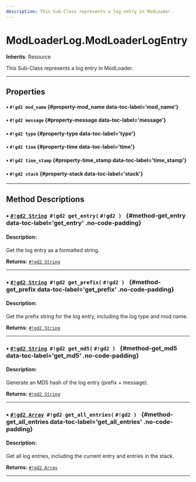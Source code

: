 ```yaml
---
description: This Sub-Class represents a log entry in ModLoader.
---
```


# ModLoaderLog.ModLoaderLogEntry
**Inherits**: Resource


This Sub-Class represents a log entry in ModLoader.
<hr style="border-width: thick">

## Properties
#### • `#!gd2 mod_name` {#property-mod_name data-toc-label='mod_name'} 
#### • `#!gd2 message` {#property-message data-toc-label='message'} 
#### • `#!gd2 type` {#property-type data-toc-label='type'} 
#### • `#!gd2 time` {#property-time data-toc-label='time'} 
#### • `#!gd2 time_stamp` {#property-time_stamp data-toc-label='time_stamp'} 
#### • `#!gd2 stack` {#property-stack data-toc-label='stack'} 

<hr style="border-width: thick">

## Method Descriptions
### • [`#!gd2 String`](https://docs.godotengine.org/en/stable/classes/class_string.html)&nbsp;&nbsp;`#!gd2 get_entry(` `#!gd2 ) ` {#method-get_entry data-toc-label='get_entry' .no-code-padding}
#### Description:
Get the log entry as a formatted string.

**Returns:**
 [`#!gd2 String`](https://docs.godotengine.org/en/stable/classes/class_string.html)
***
### • [`#!gd2 String`](https://docs.godotengine.org/en/stable/classes/class_string.html)&nbsp;&nbsp;`#!gd2 get_prefix(` `#!gd2 ) ` {#method-get_prefix data-toc-label='get_prefix' .no-code-padding}
#### Description:
Get the prefix string for the log entry, including the log type and mod name.

**Returns:**
 [`#!gd2 String`](https://docs.godotengine.org/en/stable/classes/class_string.html)
***
### • [`#!gd2 String`](https://docs.godotengine.org/en/stable/classes/class_string.html)&nbsp;&nbsp;`#!gd2 get_md5(` `#!gd2 ) ` {#method-get_md5 data-toc-label='get_md5' .no-code-padding}
#### Description:
Generate an MD5 hash of the log entry (prefix + message).

**Returns:**
 [`#!gd2 String`](https://docs.godotengine.org/en/stable/classes/class_string.html)
***
### • [`#!gd2 Array`](https://docs.godotengine.org/en/stable/classes/class_array.html)&nbsp;&nbsp;`#!gd2 get_all_entries(` `#!gd2 ) ` {#method-get_all_entries data-toc-label='get_all_entries' .no-code-padding}
#### Description:
Get all log entries, including the current entry and entries in the stack.

**Returns:**
 [`#!gd2 Array`](https://docs.godotengine.org/en/stable/classes/class_array.html)
***
